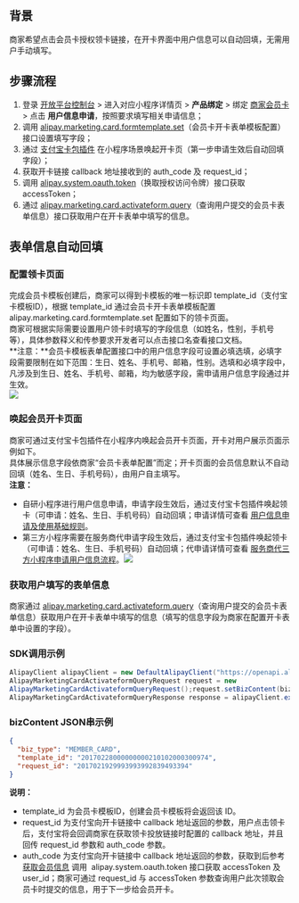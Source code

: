 
## 背景
商家希望点击会员卡授权领卡链接，在开卡界面中用户信息可以自动回填，无需用户手动填写。 

## 步骤流程

1. 登录 [开放平台控制台](https://open.alipay.com/operation/mini-portal/dashboard) > 进入对应小程序详情页 > **产品绑定** > 绑定 [商家会员卡](https://opendocs.alipay.com/open/251) > 点击 **用户信息申请**，按照要求填写相关申请信息；
2. 调用 [alipay.marketing.card.formtemplate.set](https://opendocs.alipay.com/open/03sx82)（会员卡开卡表单模板配置）接口设置填写字段；
3. 通过 [支付宝卡包插件](https://opendocs.alipay.com/open/03sx7u) 在小程序场景唤起开卡页（第一步申请生效后自动回填字段）；
4. 获取开卡链接 callback 地址接收到的 auth_code 及 request_id；
5. 调用 [alipay.system.oauth.token](https://opendocs.alipay.com/open/02lch3)（换取授权访问令牌）接口获取 accessToken；
6. 通过 [alipay.marketing.card.activateform.query](https://opendocs.alipay.com/open/02dvek)（查询用户提交的会员卡表单信息）接口获取用户在开卡表单中填写的信息。 

## 表单信息自动回填

### 配置领卡页面
完成会员卡模板创建后，商家可以得到卡模板的唯一标识即 template_id（支付宝卡模板ID），根据 template_id 通过会员卡开卡表单模板配置 alipay.marketing.card.formtemplate.set 配置如下的领卡页面。<br />商家可根据实际需要设置用户领卡时填写的字段信息（如姓名，性别，手机号等），具体参数释义和传参要求开发者可以点击接口名查看接口文档。<br />**注意：**会员卡模板表单配置接口中的用户信息字段可设置必填选填，必填字段需要限制在如下范围：生日、姓名、手机号、邮箱，性别。选填和必填字段中，凡涉及到生日、姓名、手机号、邮箱，均为敏感字段，需申请用户信息字段通过并生效。<br />![](https://cdn.nlark.com/yuque/0/2021/png/179989/1623230041183-dc9b5324-cb0f-4be1-b5dd-43cfc67852d6.png?x-oss-process=image%2Fresize%2Cw_300#align=left&display=inline&height=585&margin=%5Bobject%20Object%5D&originHeight=585&originWidth=300&status=done&style=none&width=300)

### 唤起会员开卡页面
商家可通过支付宝卡包插件在小程序内唤起会员开卡页面，开卡对用户展示页面示例如下。<br />具体展示信息字段依商家“会员卡表单配置”而定；开卡页面的会员信息默认不自动回填（姓名、生日、手机号码），由用户自主填写。<br />**注意：**

- 自研小程序进行用户信息申请，申请字段生效后，通过支付宝卡包插件唤起领卡（可申请：姓名、生日、手机号码）自动回填；申请详情可查看 [用户信息申请及使用基础规则](https://opendocs.alipay.com/common/02kkuu)。 
- 第三方小程序需要在服务商代申请字段生效后，通过支付宝卡包插件唤起领卡（可申请：姓名、生日、手机号码）自动回填；代申请详情可查看 [服务商代三方小程序申请用户信息流程](https://opendocs.alipay.com/support/01rb1z)。![](https://gw.alipayobjects.com/zos/sptworksff_prod/79fce8c8-e42f-4615-8d7d-c11dcc111f63.png#align=left&display=inline&height=422&margin=%5Bobject%20Object%5D&originHeight=422&originWidth=1723&status=done&style=none&width=1723)

### 获取用户填写的表单信息
商家通过 [alipay.marketing.card.activateform.query](https://opendocs.alipay.com/open/02dvek)（查询用户提交的会员卡表单信息）获取用户在开卡表单中填写的信息（填写的信息字段为商家在配置开卡表单中设置的字段）。

### SDK调用示例
```java
AlipayClient alipayClient = new DefaultAlipayClient("https://openapi.alipay.com/gateway.do","app_id","your private_key","json","GBK","alipay_public_key","RSA2");
AlipayMarketingCardActivateformQueryRequest request = new 
AlipayMarketingCardActivateformQueryRequest();request.setBizContent(bizContent);
AlipayMarketingCardActivateformQueryResponse response = alipayClient.execute(request,accessToken);System.out.println(response.getBody());
```

### bizContent JSON串示例
```json
{
  "biz_type": "MEMBER_CARD",  
  "template_id": "20170228000000000210102000300974", 
  "request_id": "2017021929993993992839493394"
}
```
**说明：**

- template_id 为会员卡模板ID，创建会员卡模板将会返回该 ID。
- request_id 为支付宝向开卡链接中 callback 地址返回的参数，用户点击领卡后，支付宝将会回调商家在获取领卡投放链接时配置的 callback 地址，并且回传 request_id 参数和 auth_code 参数。
- auth_code 为支付宝向开卡链接中 callback 地址返回的参数，获取到后参考[ 获取会员信息](https://opendocs.alipay.com/open/284/106000) 调用  alipay.system.oauth.token 接口获取 accessToken 及 user_id；商家可通过 request_id 与 accessToken 参数查询用户此次领取会员卡时提交的信息，用于下一步给会员开卡。  
